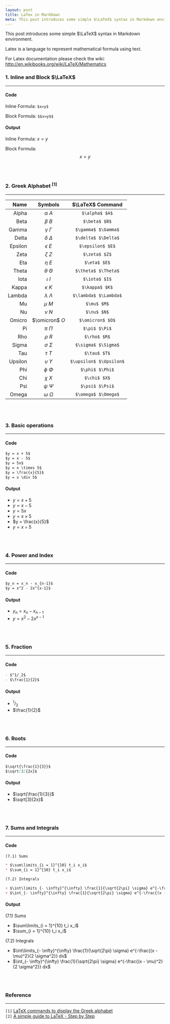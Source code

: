 ```yaml
---
layout: post
title: LaTex in MarkDown
meta: This post introduces some simple $\LaTeX$ syntax in Markdown environment.
---
```


This post introduces some simple $\LaTeX$ syntax in Markdown environment.

Latex is a language to represent mathematical formula using text.

For Latex documentation please check the wiki: <br>
http://en.wikibooks.org/wiki/LaTeX/Mathematics

### 1. Inline and Block $\LaTeX$
---

#### Code

Inline Formula: `$x=y$`

Block Formula: `$$x=y$$`

#### Output

Inline Formula: $x=y$

Block Formula: $$x=y$$

<br><br>

### 2. Greek Alphabet $^{[1]}$
---

| Name          |  Symbols               | $\LaTeX$ Command             |
|--------------:|:----------------------:|:----------------------------:|
| Alpha         | $\alpha$ $A$           | `$\alpha$ $A$`               |
| Beta          | $\beta$ $B$            | `$\beta$ $B$`                |
| Gamma         | $\gamma$ $\Gamma$      | `$\gamma$ $\Gamma$`          |
| Delta         | $\delta$ $\Delta$      | `$\delta$ $\Delta$`          |
| Epsilon       | $\epsilon$ $E$         | `$\epsilon$ $E$`             |
| Zeta          | $\zeta$ $Z$            | `$\zeta$ $Z$`                |
| Eta           | $\eta$ $E$             | `$\eta$ $E$`                 |
| Theta         | $\theta$ $\Theta$      | `$\theta$ $\Theta$`          |
| Iota          | $\iota$ $I$            | `$\iota$ $I$`                |
| Kappa         | $\kappa$ $K$           | `$\kappa$ $K$`               |
| Lambda        | $\lambda$ $\Lambda$    | `$\lambda$ $\Lambda$`        |
| Mu            | $\mu$ $M$              | `$\mu$ $M$`                  |
| Nu            | $\nu$ $N$              | `$\nu$ $N$`                  |
| Omicro        | $\omicron$ $O$         | `$\omicron$ $O$`             |
| Pi            | $\pi$ $\Pi$            | `$\pi$ $\Pi$`                |
| Rho           | $\rho$ $R$             | `$\rho$ $R$`                 |
| Sigma         | $\sigma$ $\Sigma$      | `$\sigma$ $\Sigma$`          |
| Tau           | $\tau$ $T$             | `$\tau$ $T$`                 |
| Upsilon       | $\upsilon$ $\Upsilon$  | `$\upsilon$ $\Upsilon$`      |
| Phi           | $\phi$ $\Phi$          | `$\phi$ $\Phi$`              |
| Chi           | $\chi$ $X$             | `$\chi$ $X$`                 |
| Psi           | $\psi$ $\Psi$          | `$\psi$ $\Psi$`              |
| Omega         | $\omega$ $\Omega$      | `$\omega$ $\Omega$`          |

<br><br>

### 3. Basic operations
---

#### Code

```markdown
$y = x + 5$
$y = x - 5$
$y = 5x$
$y = x \times 5$
$y = \frac{x}{5}$
$y = x \div 5$
```

#### Output

 - $y = x + 5$
 - $y = x - 5$
 - $y = 5x$
 - $y = x \times 5$
 - $y = \frac{x}{5}$
 - $y = x \div 5$

<br><br>

### 4. Power and Index
---

#### Code

```markdown
$y_n = x_n - x_{n-1}$
$y = x^2 - 2x^{x-1}$
```


#### Output

 - $y_n = x_n - x_{n-1}$
 - $y = x^2 - 2x^{x-1}$

 <br><br>

### 5. Fraction
---

#### Code

```markdown
- $^1/_2$
- $\frac{1}{2}$
```

#### Output

- $^1/_2$
- $\frac{1}{2}$

<br><br>

### 6. Roots
---

#### Code

```markdown
$\sqrt{\frac{1}{3}}$
$\sqrt[3]{2x}$
```

#### Output

 - $\sqrt{\frac{1}{3}}$
 - $\sqrt[3]{2x}$

<br><br>

### 7. Sums and Integrals
---

#### Code

```markdown
(7.1) Sums

* $\sum\limits_{i = 1}^{10} t_i x_i$
* $\sum_{i = 1}^{10} t_i x_i$

(7.2) Integrals

+ $\int\limits_{- \infty}^{\infty} \frac{1}{\sqrt{2\pi} \sigma} e^{-\frac{(x - \mu)^2}{2 \sigma^2}} dx$
+ $\int_{- \infty}^{\infty} \frac{1}{\sqrt{2\pi} \sigma} e^{-\frac{(x - \mu)^2}{2 \sigma^2}} dx$

```

#### Output

(7.1) Sums

* $\sum\limits_{i = 1}^{10} t_i x_i$
* $\sum_{i = 1}^{10} t_i x_i$

(7.2) Integrals

+ $\int\limits_{- \infty}^{\infty} \frac{1}{\sqrt{2\pi} \sigma} e^{-\frac{(x - \mu)^2}{2 \sigma^2}} dx$
+ $\int_{- \infty}^{\infty} \frac{1}{\sqrt{2\pi} \sigma} e^{-\frac{(x - \mu)^2}{2 \sigma^2}} dx$

<br><br>

### Reference
---

`[1]` [LaTeX commands to display the Greek alphabet](https://www.latex-tutorial.com/symbols/greek-alphabet/ "LaTeX commands to display the Greek alphabet")<br>
`[2]` [A simple guide to LaTeX - Step by Step](https://www.latex-tutorial.com/tutorials/ "A simple guide to LaTeX - Step by Step")
